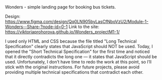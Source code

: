 Wonders - simple landing page for booking bus tickets.

Design: https://www.figma.com/design/Qq0LN905byLasCfNboVzU2/Module-1-Wonders--Share-?node-id=0-1
Link to the site: https://viktoriaprohorova.github.io/Wonders_projectM1-1/

I used only HTML and CSS because the file titled "Long Technical Specification" clearly states that JavaScript should NOT be used.
Today, I opened the "Short Technical Specification" for the first time and noticed that it directly contradicts the long one — it states that JavaScript should be used.
Unfortunately, I don’t have time to redo the work at this point, so I’ll stick with the original instructions.
For future projects, please avoid providing multiple technical specifications that contradict each other.

